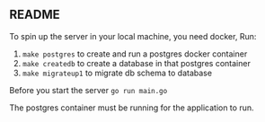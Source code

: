 ## README

To spin up the server in your local machine, you need docker,
Run:

1. `make postgres` to create and run a postgres docker container
2. `make createdb` to create a database in that postgres container
3. `make migrateup1` to migrate db schema to database

Before you start the server
`go run main.go`

The postgres container must be running for the application to run.
